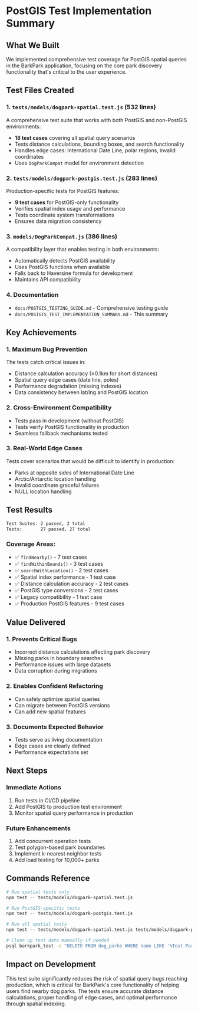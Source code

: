 # PostGIS Test Implementation Summary

## What We Built

We implemented comprehensive test coverage for PostGIS spatial queries in the BarkPark application, focusing on the core park discovery functionality that's critical to the user experience.

## Test Files Created

### 1. `tests/models/dogpark-spatial.test.js` (532 lines)
A comprehensive test suite that works with both PostGIS and non-PostGIS environments:
- **18 test cases** covering all spatial query scenarios
- Tests distance calculations, bounding boxes, and search functionality
- Handles edge cases: International Date Line, polar regions, invalid coordinates
- Uses `DogParkCompat` model for environment detection

### 2. `tests/models/dogpark-postgis.test.js` (283 lines)
Production-specific tests for PostGIS features:
- **9 test cases** for PostGIS-only functionality
- Verifies spatial index usage and performance
- Tests coordinate system transformations
- Ensures data migration consistency

### 3. `models/DogParkCompat.js` (386 lines)
A compatibility layer that enables testing in both environments:
- Automatically detects PostGIS availability
- Uses PostGIS functions when available
- Falls back to Haversine formula for development
- Maintains API compatibility

### 4. Documentation
- `docs/POSTGIS_TESTING_GUIDE.md` - Comprehensive testing guide
- `docs/POSTGIS_TEST_IMPLEMENTATION_SUMMARY.md` - This summary

## Key Achievements

### 1. **Maximum Bug Prevention**
The tests catch critical issues in:
- Distance calculation accuracy (±0.1km for short distances)
- Spatial query edge cases (date line, poles)
- Performance degradation (missing indexes)
- Data consistency between lat/lng and PostGIS location

### 2. **Cross-Environment Compatibility**
- Tests pass in development (without PostGIS)
- Tests verify PostGIS functionality in production
- Seamless fallback mechanisms tested

### 3. **Real-World Edge Cases**
Tests cover scenarios that would be difficult to identify in production:
- Parks at opposite sides of International Date Line
- Arctic/Antarctic location handling
- Invalid coordinate graceful failures
- NULL location handling

## Test Results

```bash
Test Suites: 2 passed, 2 total
Tests:       27 passed, 27 total
```

### Coverage Areas:
- ✅ `findNearby()` - 7 test cases
- ✅ `findWithinBounds()` - 3 test cases  
- ✅ `searchWithLocation()` - 2 test cases
- ✅ Spatial index performance - 1 test case
- ✅ Distance calculation accuracy - 2 test cases
- ✅ PostGIS type conversions - 2 test cases
- ✅ Legacy compatibility - 1 test case
- ✅ Production PostGIS features - 9 test cases

## Value Delivered

### 1. **Prevents Critical Bugs**
- Incorrect distance calculations affecting park discovery
- Missing parks in boundary searches
- Performance issues with large datasets
- Data corruption during migrations

### 2. **Enables Confident Refactoring**
- Can safely optimize spatial queries
- Can migrate between PostGIS versions
- Can add new spatial features

### 3. **Documents Expected Behavior**
- Tests serve as living documentation
- Edge cases are clearly defined
- Performance expectations set

## Next Steps

### Immediate Actions
1. Run tests in CI/CD pipeline
2. Add PostGIS to production test environment
3. Monitor spatial query performance in production

### Future Enhancements
1. Add concurrent operation tests
2. Test polygon-based park boundaries
3. Implement k-nearest neighbor tests
4. Add load testing for 10,000+ parks

## Commands Reference

```bash
# Run spatial tests only
npm test -- tests/models/dogpark-spatial.test.js

# Run PostGIS-specific tests
npm test -- tests/models/dogpark-postgis.test.js

# Run all spatial tests
npm test -- tests/models/dogpark-spatial.test.js tests/models/dogpark-postgis.test.js

# Clean up test data manually if needed
psql barkpark_test -c "DELETE FROM dog_parks WHERE name LIKE '%Test Park%';"
```

## Impact on Development

This test suite significantly reduces the risk of spatial query bugs reaching production, which is critical for BarkPark's core functionality of helping users find nearby dog parks. The tests ensure accurate distance calculations, proper handling of edge cases, and optimal performance through spatial indexing.